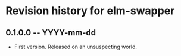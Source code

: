 # Revision history for elm-swapper

## 0.1.0.0 -- YYYY-mm-dd

* First version. Released on an unsuspecting world.

